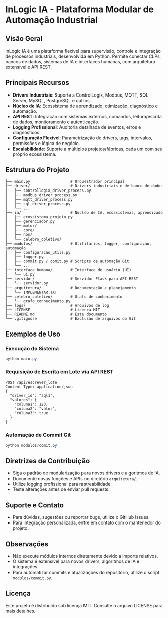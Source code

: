 # InLogic IA - Plataforma Modular de Automação Industrial

## Visão Geral
InLogic IA é uma plataforma flexível para supervisão, controle e integração de processos industriais, desenvolvida em Python. Permite conectar CLPs, bancos de dados, sistemas de IA e interfaces humanas, com arquitetura extensível e API REST.

## Principais Recursos
- **Drivers Industriais**: Suporte a ControlLogix, Modbus, MQTT, SQL Server, MySQL, PostgreSQL e outros.
- **Núcleo de IA**: Ecossistema de aprendizado, otimização, diagnóstico e automação.
- **API REST**: Integração com sistemas externos, comandos, leitura/escrita de dados, monitoramento e autenticação.
- **Logging Profissional**: Auditoria detalhada de eventos, erros e diagnósticos.
- **Configuração Flexível**: Parametrização de drivers, tags, intervalos, permissões e lógica de negócio.
- **Escalabilidade**: Suporte a múltiplos projetos/fábricas, cada um com seu próprio ecossistema.

## Estrutura do Projeto
```
├── main.py                  # Orquestrador principal
├── driver/                  # Drivers industriais e de banco de dados
│   ├── controllogix_driver_process.py
│   ├── modbus_driver_process.py
│   ├── mqtt_driver_process.py
│   ├── sql_driver_process.py
│   └── ...
├── ia/                      # Núcleo de IA, ecossistemas, aprendizado
│   ├── ecossistema_projeto.py
│   ├── gerenciador.py
│   ├── motor/
│   ├── core/
│   ├── nos/
│   └── celebro_coletivo/
├── modulos/                 # Utilitários, logger, configuração, automação
│   ├── configuracao_utils.py
│   ├── logger.py
│   ├── commit.py / comit.py # Scripts de automação Git
│   └── ...
├── interface_humana/        # Interface de usuário (UI)
│   └── ui.py
├── servidor/                # Servidor Flask para API REST
│   └── servidor.py
├── arquitetura/             # Documentação e planejamento
│   └── IMPLEMENTAR.TXT
├── celebro_coletivo/        # Grafo de conhecimento
│   └── grafo_conhecimento.py
├── logs/                    # Arquivos de log
├── LICENSE                  # Licença MIT
├── README.md                # Este documento
└── .gitignore               # Exclusão de arquivos do Git
```

## Exemplos de Uso
### Execução do Sistema
```powershell
python main.py
```

### Requisição de Escrita em Lote via API REST
```http
POST /api/escrever_lote
Content-Type: application/json
{
  "driver_id": "sql1",
  "valores": {
    "coluna1": 123,
    "coluna2": "valor",
    "coluna3": true
  }
}
```

### Automação de Commit Git
```powershell
python modulos/comit.py
```

## Diretrizes de Contribuição
- Siga o padrão de modularização para novos drivers e algoritmos de IA.
- Documente novas funções e APIs no diretório `arquitetura/`.
- Utilize logging profissional para rastreabilidade.
- Teste alterações antes de enviar pull requests.

## Suporte e Contato
- Para dúvidas, sugestões ou reportar bugs, utilize o GitHub Issues.
- Para integração personalizada, entre em contato com o mantenedor do projeto.

## Observações
- Não execute módulos internos diretamente devido a imports relativos.
- O sistema é extensível para novos drivers, algoritmos de IA e integrações.
- Para automatizar commits e atualizações do repositório, utilize o script  `modulos/commit.py`.

## Licença
Este projeto é distribuído sob licença MIT. Consulte o arquivo LICENSE para mais detalhes.
